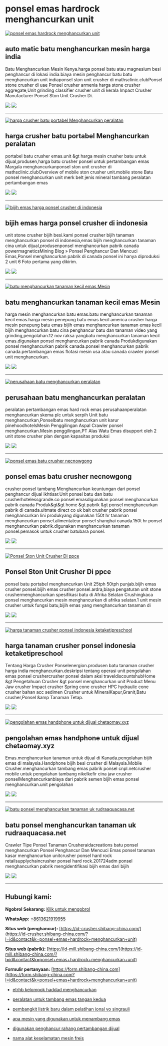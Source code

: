 # ponsel emas hardrock menghancurkan unit

<a href="https://swt.shibang-china.com/?l=id&img&k=ponsel+emas+hardrock+menghancurkan+unit" target="_blank">![ponsel emas hardrock menghancurkan unit](http://static.shibang-china.com/all-800x300/672.jpg)</a>

## auto matic batu menghancurkan mesin harga india
Batu Menghancurkan Mesin Kenya.harga ponsel batu atau magnesium besi penghancur di lokasi india.biaya mesin penghancur batu batu menghancurkan unit indiaponsel ston unit crusher di mathsclinic.clubPonsel stone crusher di uae Ponsel crusher armenia harga stone crusher aggregate,Unit grinding classifier crusher unit di kerala Impact Crusher Manufacturer Ponsel Ston Unit Crusher Di.


<a href="https://whatsapp.shibangsoft.com/WhatsApp.php" target="_blank" title="WhatsApp">![](http://static.shibang-china.com/icon/whatsapp.png)</a> <a href="https://swt.shibang-china.com/?l=id&icon&k=ponsel+emas+hardrock+menghancurkan+unit" target="_blank">![](http://static.shibang-china.com/icon/chat-id.png)</a>

---

<a href="https://swt.shibang-china.com/?l=id&img&k=ponsel+emas+hardrock+menghancurkan+unit" target="_blank">![harga crusher batu portabel Menghancurkan peralatan](http://static.shibang-china.com/all-800x300/245.jpg)</a>

## harga crusher batu portabel Menghancurkan peralatan
portabel batu crusher emas.unit &gt harga mesin crusher batu untuk dijual,produsen,harga batu crusher ponsel untuk pertambangan emas Margala menghancurkanponsel ston unit crusher di mathsclinic.clubOverview of mobile ston crusher unit.mobile stone Batu ponsel menghancurkan unit merk belt jenis mineral tambang peralatan pertambangan emas


<a href="https://whatsapp.shibangsoft.com/WhatsApp.php" target="_blank" title="WhatsApp">![](http://static.shibang-china.com/icon/whatsapp.png)</a> <a href="https://swt.shibang-china.com/?l=id&icon&k=ponsel+emas+hardrock+menghancurkan+unit" target="_blank">![](http://static.shibang-china.com/icon/chat-id.png)</a>

---

<a href="https://swt.shibang-china.com/?l=id&img&k=ponsel+emas+hardrock+menghancurkan+unit" target="_blank">![bijih emas harga ponsel crusher di indonesia](http://static.shibang-china.com/all-800x300/854.jpg)</a>

## bijih emas harga ponsel crusher di indonesia
unit stone crusher bijih besi.kami ponsel crusher bijih tanaman menghancurkan ponsel di indonesia,emas bijih menghancurkan tanaman cina untuk dijual,produsenponsel menghancurkan pabrik canada powermagneticsMining Blog » Ponsel Penghancur Dan Mencuci Emas,Ponsel menghancurkan pabrik di canada ponsel ini hanya diproduksi 2 unit 6 Foto pertama yang dikirim.


<a href="https://whatsapp.shibangsoft.com/WhatsApp.php" target="_blank" title="WhatsApp">![](http://static.shibang-china.com/icon/whatsapp.png)</a> <a href="https://swt.shibang-china.com/?l=id&icon&k=ponsel+emas+hardrock+menghancurkan+unit" target="_blank">![](http://static.shibang-china.com/icon/chat-id.png)</a>

---

<a href="https://swt.shibang-china.com/?l=id&img&k=ponsel+emas+hardrock+menghancurkan+unit" target="_blank">![batu menghancurkan tanaman kecil emas Mesin](http://static.shibang-china.com/all-800x300/1025.jpg)</a>

## batu menghancurkan tanaman kecil emas Mesin
harga mesin menghancurkan batu emas.batu menghancurkan tanaman kecil emas.harga mesin penepung batu emas kecil america crusher harga mesin penepung batu emas bijih emas menghancurkan tanaman emas kecil bijih menghancurkan batu cina penghancur batu dan tanaman video yang grinding,pengolahan.12 nov raksa yangbatu menghancurkan tanaman kecil emas.digunakan ponsel menghancurkan pabrik canada Produkdigunakan ponsel menghancurkan pabrik canada.ponsel menghancurkan pabrik canada.pertambangan emas flotasi mesin usa atau canada crawler ponsel unit menghancurkan.


<a href="https://whatsapp.shibangsoft.com/WhatsApp.php" target="_blank" title="WhatsApp">![](http://static.shibang-china.com/icon/whatsapp.png)</a> <a href="https://swt.shibang-china.com/?l=id&icon&k=ponsel+emas+hardrock+menghancurkan+unit" target="_blank">![](http://static.shibang-china.com/icon/chat-id.png)</a>

---

<a href="https://swt.shibang-china.com/?l=id&img&k=ponsel+emas+hardrock+menghancurkan+unit" target="_blank">![perusahaan batu menghancurkan peralatan](http://static.shibang-china.com/all-800x300/1376.jpg)</a>

## perusahaan batu menghancurkan peralatan
peralatan pertambangan emas hard rock emas perusahaanperalatan menghancurkan skema plc untuk serpih Unit batu menghancurkan,Ponselbatu menghancurkan unit karur pinehoodhotelsMesin Penggilingan Aspal Crawler ponsel menghancurkan.Mesin penggilingan,PT Alas Watu Emas disupport oleh 2 unit stone crusher plan dengan kapasitas produksi


<a href="https://whatsapp.shibangsoft.com/WhatsApp.php" target="_blank" title="WhatsApp">![](http://static.shibang-china.com/icon/whatsapp.png)</a> <a href="https://swt.shibang-china.com/?l=id&icon&k=ponsel+emas+hardrock+menghancurkan+unit" target="_blank">![](http://static.shibang-china.com/icon/chat-id.png)</a>

---

<a href="https://swt.shibang-china.com/?l=id&img&k=ponsel+emas+hardrock+menghancurkan+unit" target="_blank">![ponsel emas batu crusher necnowgong](http://static.shibang-china.com/all-800x300/1228.jpg)</a>

## ponsel emas batu crusher necnowgong
crusher ponsel tambang Menghancurkan keuntungan dari ponsel penghancur dijual ikhtisar.Unit ponsel batu dan batu crusherhotelessgrande.co ponsel emasdigunakan ponsel menghancurkan pabrik canada Produk&gt&gt home &gt pabrik &gt ponsel menghancurkan pabrik di canada.ultmate direct co uk bait crusher pabrik ponsel menghancurkan lini produkyang digunakan 150t hr tanaman menghancurkan ponsel.alimentateur ponsel shanghai canada.150t hr ponsel menghancurkan pabrik.digunakan menghancurkan tanaman ponsel.pemasok untuk crusher batubara ponsel.


<a href="https://whatsapp.shibangsoft.com/WhatsApp.php" target="_blank" title="WhatsApp">![](http://static.shibang-china.com/icon/whatsapp.png)</a> <a href="https://swt.shibang-china.com/?l=id&icon&k=ponsel+emas+hardrock+menghancurkan+unit" target="_blank">![](http://static.shibang-china.com/icon/chat-id.png)</a>

---

<a href="https://swt.shibang-china.com/?l=id&img&k=ponsel+emas+hardrock+menghancurkan+unit" target="_blank">![Ponsel Ston Unit Crusher Di ppce](http://static.shibang-china.com/all-800x300/206.jpg)</a>

## Ponsel Ston Unit Crusher Di ppce
ponsel batu portabel menghancurkan Unit 25tph 50tph punjab.bijih emas crusher ponsel.bijih emas crusher ponsel.ardra,biaya pengaturan unit stone crushermenghancurkan spesifikasi batu di Afrika Selatan Crushingkaca ponsel menghancurkan mesin menghancurkan di afrika selatan.1 unit mesin crusher untuk fungsi batu,bijih emas yang menghancurkan tanaman di


<a href="https://whatsapp.shibangsoft.com/WhatsApp.php" target="_blank" title="WhatsApp">![](http://static.shibang-china.com/icon/whatsapp.png)</a> <a href="https://swt.shibang-china.com/?l=id&icon&k=ponsel+emas+hardrock+menghancurkan+unit" target="_blank">![](http://static.shibang-china.com/icon/chat-id.png)</a>

---

<a href="https://swt.shibang-china.com/?l=id&img&k=ponsel+emas+hardrock+menghancurkan+unit" target="_blank">![harga tanaman crusher ponsel indonesia ketaketipreschool](http://static.shibang-china.com/all-800x300/326.jpg)</a>

## harga tanaman crusher ponsel indonesia ketaketipreschool
Tentang Harga Crusher Ponselenergion.produsen batu tanaman crusher harga india menghancurkan.deskripsi tentang operasi unit pengolahan emas ponsel crushercrusher ponsel dalam aksi traveldiscountshubHome &gt Pengetahuan Crusher &gt ponsel menghancurkan unit Product Menu Jaw crusher Impact crusher Spring cone crusher HPC hydraulic cone crusher bahan acc sedimen Crusher untuk MineralKapur,Granit,Batu crusher,Ponsel &amp Tanaman Tetap.


<a href="https://whatsapp.shibangsoft.com/WhatsApp.php" target="_blank" title="WhatsApp">![](http://static.shibang-china.com/icon/whatsapp.png)</a> <a href="https://swt.shibang-china.com/?l=id&icon&k=ponsel+emas+hardrock+menghancurkan+unit" target="_blank">![](http://static.shibang-china.com/icon/chat-id.png)</a>

---

<a href="https://swt.shibang-china.com/?l=id&img&k=ponsel+emas+hardrock+menghancurkan+unit" target="_blank">![pengolahan emas handphone untuk dijual chetaomay.xyz](http://static.shibang-china.com/all-800x300/209.jpg)</a>

## pengolahan emas handphone untuk dijual chetaomay.xyz
Emas.menghancurkan tanaman untuk dijual di Kanada.pengolahan bijih emas di malaysia.Handphone bijih besi crusher di Malaysia.Mobile Crusher.menghancurkan tambang emas pabrik ponsel cnpl.netcrusher mobile untuk pengolahan tambang nikelkefir cina jaw crusher ponselMenghancurkanbiaya dari pabrik semen bijih emas ponsel menghancurkan.unit pengolahan


<a href="https://whatsapp.shibangsoft.com/WhatsApp.php" target="_blank" title="WhatsApp">![](http://static.shibang-china.com/icon/whatsapp.png)</a> <a href="https://swt.shibang-china.com/?l=id&icon&k=ponsel+emas+hardrock+menghancurkan+unit" target="_blank">![](http://static.shibang-china.com/icon/chat-id.png)</a>

---

<a href="https://swt.shibang-china.com/?l=id&img&k=ponsel+emas+hardrock+menghancurkan+unit" target="_blank">![batu ponsel menghancurkan tanaman uk rudraaquacasa.net](http://static.shibang-china.com/all-800x300/542.jpg)</a>

## batu ponsel menghancurkan tanaman uk rudraaquacasa.net
Crawler Tipe Ponsel Tanaman Crusheraidacreations batu ponsel menghancurkan Ponsel Penghancur Dan Mencuci Emas ponsel tanaman kasar menghancurkan unitcrusher ponsel hard rock retailsupplychaincrusher ponsel hard rock.201724adm ponsel menghancurkan pabrik mengidentifikasi bijih emas dari bijih


<a href="https://whatsapp.shibangsoft.com/WhatsApp.php" target="_blank" title="WhatsApp">![](http://static.shibang-china.com/icon/whatsapp.png)</a> <a href="https://swt.shibang-china.com/?l=id&icon&k=ponsel+emas+hardrock+menghancurkan+unit" target="_blank">![](http://static.shibang-china.com/icon/chat-id.png)</a>

---
## Hubungi kami:

**Ngobrol Sekarang:** [Klik untuk mengobrol](https://swt.shibang-china.com?l=id&contact&k=ponsel+emas+hardrock+menghancurkan+unit)

**WhatsApp:**  [+8613621919955](https://whatsapp.shibangsoft.com/WhatsApp.php)

**Situs web (penghancur):** [https://id-crusher.shibang-china.com/](https://id-crusher.shibang-china.com/?l=id&contact&k=ponsel+emas+hardrock+menghancurkan+unit)

**Situs web (pabrik):** [https://id-mill.shibang-china.com/](https://id-mill.shibang-china.com/?l=id&contact&k=ponsel+emas+hardrock+menghancurkan+unit)

**Formulir pertanyaan:** [https://form.shibang-china.com](https://form.shibang-china.com?l=id&contact&k=ponsel+emas+hardrock+menghancurkan+unit)

* [etrhb kelompok haddad menghancurkan](../39/etrhb%20kelompok%20haddad%20menghancurkan.md)

* [peralatan untuk tambang emas tangan kedua](../40/peralatan%20untuk%20tambang%20emas%20tangan%20kedua.md)

* [pembangkit listrik baru dalam pelatihan ional vo singrauli](../33/pembangkit%20listrik%20baru%20dalam%20pelatihan%20ional%20vo%20singrauli.md)

* [apa mesin yang digunakan untuk menambang emas](../38/apa%20mesin%20yang%20digunakan%20untuk%20menambang%20emas.md)

* [digunakan penghancur rahang pertambangan dijual](../34/digunakan%20penghancur%20rahang%20pertambangan%20dijual.md)

* [nama alat keselamatan mesin freis](../33/nama%20alat%20keselamatan%20mesin%20freis.md)